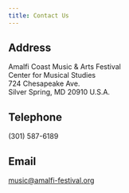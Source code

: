 ```yaml
---
title: Contact Us
---
```



## Address
 
Amalfi Coast Music & Arts Festival\
Center for Musical Studies\
724 Chesapeake Ave.\
Silver Spring, MD 20910 U.S.A.

## Telephone

(301) 587-6189

## Email

[music@amalfi-festival.org](mailto:music@amalfi-festival.org)
